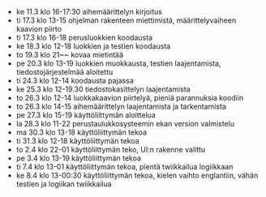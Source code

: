 - ke 11.3 klo 16-17:30 aihemäärittelyn kirjoitus
- ti 17.3 klo 13-15 ohjelman rakenteen miettimistä, määrittelyvaiheen kaavion piirto
- ti 17.3 klo 16-18 perusluokkien koodausta
- ke 18.3 klo 12-18 luokkien ja testien koodausta
- to 19.3 klo 21~~ kovaa mietintää
- pe 20.3 klo 13-19 luokkien muokkausta, testien laajentamista, tiedostojärjestelmää aloitettu
- ti 24.3 klo 12-14 koodausta pajassa
- ke 25.3 klo 12-19.30 tiedostokasittelyn laajentamista
- to 26.3 klo 12-14 luokkakaavion piirtelyä, pieniä parannuksia koodiin
- to 26.3 klo 14-15 aihemäärittelyn laajentamista ja tarkentamista
- pe 27.3 klo 15-19 käyttöliittymän aloittelua
- la 28.3 klo 11-22 perustaulukkosysteemin ekan version valmistelu
- ma 30.3 klo 13-18 käyttöliittymän tekoa
- ti 31.3 klo 12-18 käyttöliittymän tekoa
- to 2.4 klo 22-01 käyttöliittymän teko, UI:n rakenne valittu
- pe 3.4 klo 13-19 käyttöliittymän tekoa
- ti 7.4 klo 13-01 käyttöliittymän tekoa, pientä twiikkailua logiikkaan
- ke 8.4 klo 13-00:30 käyttöliittymän tekoa, kielen vaihto englantiin, vähän testien ja logiikan twiikkailua